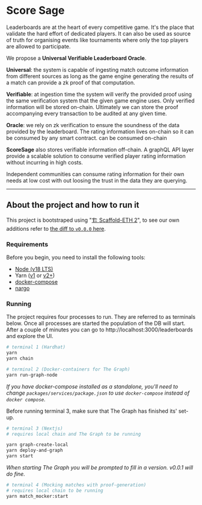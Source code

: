 # Score Sage

Leaderboards are at the heart of every competitive game. It's the place that validate the hard effort of dedicated players. It can also be used as source of truth for organising events like tournaments where only the top players are allowed to participate.

We propose a **Universal Verifiable Leaderboard Oracle**.

**Universal**: the system is capable of ingesting match outcome information from different sources as long as the game engine generating the results of a match can provide a zk proof of that computation.

**Verifiable**: at ingestion time the system will verify the provided proof using the same verification system that the given game engine uses. Only verified information will be stored on-chain. Ultimately we can store the proof accompanying every transaction to be audited at any given time.

**Oracle**: we rely on zk verification to ensure the soundness of the data provided by the leaderboard. The rating information lives on-chain so it can be consumed by any smart contract. can be consumed on-chain

**ScoreSage** also stores verifiable information off-chain. A graphQL API layer provide a scalable solution to consume verified player rating information without incurring in high costs.

Independent communities can consume rating information for their own needs at low cost with out loosing the trust in the data they are querying.

---
## About the project and how to run it

This  project is bootstraped using "[🏗 Scaffold-ETH 2](https://github.com/scaffold-eth/scaffold-eth-2/tree/main)", to see our own additions refer to [the diff to `v0.0.0` here](https://github.com/Mautjee/score-sage/compare/v0.0.0...main).


### Requirements

Before you begin, you need to install the following tools:

- [Node (v18 LTS)](https://nodejs.org/en/download/)
- Yarn ([v1](https://classic.yarnpkg.com/en/docs/install/) or [v2+](https://yarnpkg.com/getting-started/install))
- [docker-compose](https://docs.docker.com/compose/install/)
- [nargo](https://noir-lang.org/getting_started/nargo_installation#installation)

### Running
The project requires four processes to run. They are referred to as terminals below. Once all processes are started the population of the DB will start. After a couple of minutes you can go to http://localhost:3000/leaderboards and explore the UI.

```bash
# terminal 1 (Hardhat)
yarn
yarn chain
```
```bash
# terminal 2 (Docker-containers for The Graph)
yarn run-graph-node
```
*If you have docker-compose installed as a standalone, you'll need to change `packages/services/package.json` to use `docker-compose` instead of `docker compose`.*


Before running terminal 3, make sure that The Graph has finished its' set-up.
```bash
# terminal 3 (Nextjs)
# requires local chain and The Graph to be running

yarn graph-create-local
yarn deploy-and-graph
yarn start
```
*When starting The Graph you will be prompted to fill in a version. v0.0.1 will do fine.*

```bash
# terminal 4 (Mocking matches with proof-generation)
# requires local chain to be running
yarn match_mocker:start
```
